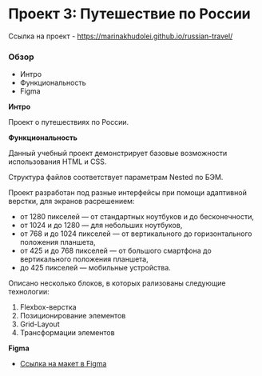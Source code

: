 # Проект 3: Путешествие по России

Ссылка на проект - https://marinakhudolei.github.io/russian-travel/ 

### Обзор
* Интро
* Функциональность
* Figma

**Интро**

Проект о путешествиях по России.

**Функциональность**


Данный учебный проект демонстрирует базовые возможности использования HTML и CSS.

Структура файлов соответствует параметрам Nested по БЭМ.

Проект разработан под разные интерфейсы при помощи адаптивной верстки, для экранов расрешением:

* от 1280 пикселей — от стандартных ноутбуков и до бесконечности,
* от 1024 и до 1280 — для небольших ноутбуков,
* от 768 и до 1024 пикселей — от вертикального до горизонтального положения планшета,
* от 425 и до 768 пикселей — от большого смартфона до вертикального положения планшета,
* до 425 пикселей — мобильные устройства.

Описано несколько блоков, в которых рализованы следующие технологии:

1. Flexbox-верстка
2. Позиционирование элементов
3. Grid-Layout
4. Трансформации элементов


**Figma**

* [Ссылка на макет в Figma](https://www.figma.com/file/OyRWEjU6wBwRe1hapzQoLx/Sprint-3%3A-Russia-%2F-desktop-%2B-mobile?node-id=28503%3A0)
